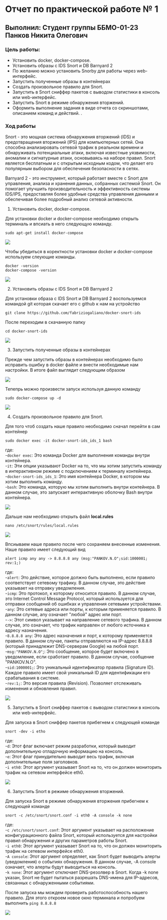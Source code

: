 # Отчет по практической работе № 1
## Выполнил: Студент группы ББМО-01-23 Панков Никита Олегович

### Цель работы:
  - Установить docker, docker-compose.
  - Установить образы с IDS Snort и DB Barnyard 2
  - По желанию можно установить Snorby для работы через web-интерфейс.
  - Запустить полученные образы в контейнерах
  - Создать произвольное правило для Snort.
  - Запустить в Snort  сниффер пакетов с выводом статистики в консоль или web-интерфейс.
  - Запустить Snort  в режиме обнаружения вторжений.
  - Оформить выполнение задания в виде отчета со скриншотами, описанием команд и действий. .

### Ход работы

Snort - это мощная система обнаружения вторжений (IDS) и предотвращения вторжений (IPS) для компьютерных сетей. Она способна анализировать сетевой трафик в реальном времени и обнаруживать потенциальные атаки, включая известные уязвимости, аномалии и сигнатурные атаки, основываясь на наборе правил. Snort является бесплатным и с открытым исходным кодом, что делает его популярным выбором для обеспечения безопасности в сетях.  


Barnyard 2 - это инструмент, который работает вместе с Snort для управления, анализа и хранения данных, собранных системой Snort. Он помогает улучшить производительность и эффективность системы IDS/IPS, предоставляя более удобные средства управления данными и обеспечивая более подробный анализ сетевой активности.  

  1) Установить docker, docker-compose.

Для установки docker и docker-compose необходимо открыть терминаль и впсиать в него следующую команду.  

    sudo apt-get install docker-compose

![](https://i.imgur.com/mdkdlyO.png)  

Чтобы убедиться в коректности установки docker и docker-compose используем слеующие команды.  

    docker -version  
    docker-compose -version  
![](https://i.imgur.com/5OKeSA8.png)

2) Установить образы с IDS Snort и DB Barnyard 2

Для установки образа с IDS Snort и DB Barnyard 2 воспользуемся командой git которая скачает его с github к нам на устройство

    git clone https://github.com/fabriziogaliano/docker-snort-ids  

После переходим в скачанную папку  

    cd docker-snort-ids  
  
  ![](https://i.imgur.com/9TAMyXQ.png)  

3) Запустить полученные образы в контейнерах  

Прежде чем запустить образы в контейнерах необходимо было исправить ошибку в docker файле и внести необходимые нам настройки. В итоге файл выглядит следующим образом

![](https://i.imgur.com/DwiRanL.png)  

Тепепрь можно произвести запуск используя данную команду  

    sudo docker-compose up -d  

  ![](https://i.imgur.com/sb5EFqB.png)  

4) Создать произвольное правило для Snort.

Для того чтоб создать наше правило необходимо сначал перейти в сам контейнер  

    sudo docker exec -it docker-snort-ids_ids_1 bash  

где:  
  -`docker exec`: Это команда Docker для выполнения команды внутри контейнера.  
  -`it`: Эти опции указывают Docker на то, что мы хотим запустить команду в интерактивном режиме с подключением к терминалу контейнера.  
  -`docker-snort-ids_ids_1`: Это имя контейнера Docker, в котором мы хотим выполнить команду.  
  -`bash`: Это команда, которую мы хотим выполнить внутри контейнера. В данном случае, это запускает интерактивную оболочку Bash внутри контейнера.  

![](https://i.imgur.com/ZgWx0cY.png)

Дальше нам необходимо открыть файл **local.rules**  

    nano /etc/snort/rules/local.rules

![](https://i.imgur.com/mW7mFLc.png)  

Впсиываем наше правило после чего сохраняем внесенные изменения. Наше правило имеет следующий вид  

    alert icmp any any -> 8.8.8.8 any (msg:"PANKOV.N.O";sid:1000001; rev:1;)

  где:  
    -`alert`: Это действие, которое должно быть выполнено, если правило соответствует сетевому трафику. В данном случае, это действие указывает на отправку уведомления.  
    -`icmp`: Это протокол, к которому относится правило. В данном случае, это Internet Control Message Protocol, который используется для отправки сообщений об ошибках и управления сетевыми устройствами.  
    -`any`: Это сетевые адреса или порты, к которым применяется правило. В данном случае, any означает "любой" адрес или порт.  
    -`->`: Этот символ указывает на направление сетевого трафика. В данном случае, это означает, что трафик направлен от любого источника к адресу назначения.  
    -`8.8.8.8 any`: Это адрес назначения и порт, к которому применяется правило. В данном случае, пакеты отправляются на IP-адрес 8.8.8.8 (который принадлежит DNS-серверам Google) на любой порт.  
    -`msg:"PANKOV.N.O"`;: Это сообщение, которое будет включено в уведомление, если сработает правило. В данном случае, сообщение "PANKOV.N.O".  
    -`sid:1000001;`: Это уникальный идентификатор правила (Signature ID). Каждое правило имеет свой уникальный ID для идентификации его срабатывания в системе.  
    -`rev:1;`: Это версия правила (Revision). Позволяет отслеживать изменения и обновления правил.  

![](https://i.imgur.com/3FQnYM2.png)  

5) Запустить в Snort сниффер пакетов с выводом статистики в консоль или web-интерфейс.

Для запуска в Snort сниффер пакетов прибегнем к следующей команде  

    snort -dev -i etho  

где:  
    -`d`: Этот флаг включает режим разработки, который выводит дополнительную отладочную информацию на консоль.  
    -`e`: Этот флаг принудительно выводит весь трафик, включая дополнительные поля заголовков.  
    -`i eth0`: Этот аргумент указывает Snort на то, что он должен мониторить трафик на сетевом интерфейсе eth0.  

![](https://i.imgur.com/voitq3N.png)

6) Запустить Snort в режиме обнаружения вторжений.

Для запуска Snort в режиме обнаружения вторжения прибегнем к следующей команде  

    snort -c /etc/snort/snort.conf -i eth0 -A console -k none  

где:  
    -`c /etc/snort/snort.conf`: Этот аргумент указывает на расположение конфигурационного файла Snort, который используется для настройки правил обнаружения и других параметров работы Snort.  
    -`i eth0`: Этот аргумент указывает Snort на то, что он должен мониторить трафик на сетевом интерфейсе eth0.  
    -`A console`: Этот аргумент определяет, как Snort будет выводить алерты (уведомления) о событиях обнаружения. В данном случае, -A console означает, что алерты будут выводиться на консоль.  
    -`k none`: Этот аргумент отключает DNS-резолвер в Snort. Когда -k none указан, Snort не будет пытаться разрешать DNS-имена для IP-адресов, связанных с обнаруженными событиями.  

После запуска мы мождем проверить работоспособность нашего правило. Для этого откроем новое окно терминала и попробуем выполнить `ping 8.8.8.8`

![](https://i.imgur.com/2wihaqb.png)




  





  


  
